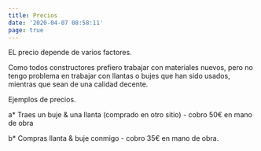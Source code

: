 ```yaml
---
title: Precios
date: '2020-04-07 08:58:11'
page: true
---
```

EL precio depende de varios factores.

Como todos constructores prefiero trabajar con materiales nuevos, pero no tengo problema en trabajar con llantas o bujes que han sido usados, mientras que sean de una calidad decente.



Ejemplos de precios.



a* Traes un buje & una llanta (comprado en otro sitio) - cobro 50€ en mano de obra

b* Compras llanta & buje conmigo - cobro 35€ en mano de obra.
